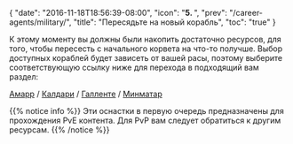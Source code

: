 {
  "date": "2016-11-18T18:56:39-08:00",
  "icon": "<b>5. </b>",
  "prev": "/career-agents/military/",
  "title": "Пересядьте на новый корабль",
  "toc": "true"
}

К этому моменту вы должны были накопить достаточно ресурсов, для того, чтобы пересесть с начального корвета
на что-то получше. Выбор доступных кораблей будет зависеть от вашей расы, поэтому выберите соответствующую ссылку ниже 
для перехода в подходящий вам раздел:

[Амарр](/upgrading-ships/amarr/) /
[Калдари](/upgrading-ships/caldari/) /
[Галленте](/upgrading-ships/gallente/) /
[Минматар](/upgrading-ships/minmatar/)

{{% notice info %}}
Эти оснастки в первую очередь предназначены для прохождения PvE контента.
Для PvP вам следует обратиться к другим ресурсам.
{{% /notice %}}
